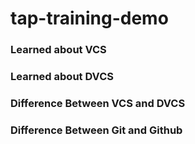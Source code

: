 # tap-training-demo

### Learned about VCS
### Learned about DVCS
### Difference Between VCS and DVCS
### Difference Between Git and Github

